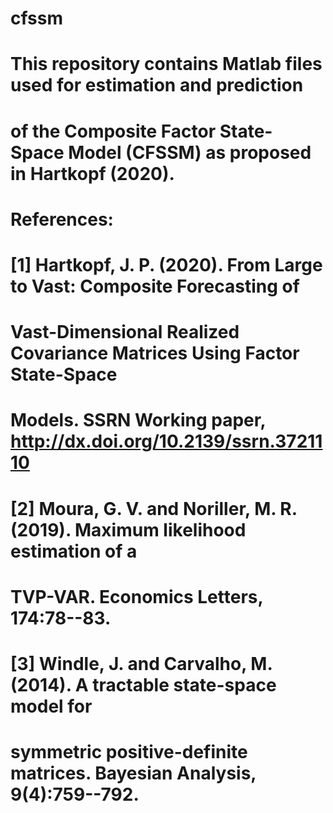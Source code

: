 # cfssm
# This repository contains Matlab files used for estimation and prediction 
# of the Composite Factor State-Space Model (CFSSM) as proposed in Hartkopf (2020).
#
# References:
# [1] Hartkopf, J. P. (2020). From Large to Vast: Composite Forecasting of 
#       Vast-Dimensional Realized Covariance Matrices Using Factor State-Space 
#       Models. SSRN Working paper, http://dx.doi.org/10.2139/ssrn.3721110
#
# [2] Moura, G. V. and Noriller, M. R. (2019). Maximum likelihood estimation of a
#       TVP-VAR. Economics Letters, 174:78--83.
#
# [3] Windle, J. and Carvalho, M. (2014). A tractable state-space model for 
#       symmetric positive-definite matrices. Bayesian Analysis, 9(4):759--792.
